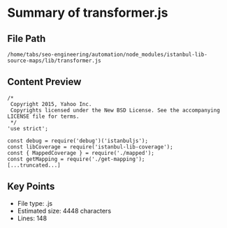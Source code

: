 # Summary of transformer.js
  
## File Path
`/home/tabs/seo-engineering/automation/node_modules/istanbul-lib-source-maps/lib/transformer.js`

## Content Preview
```
/*
 Copyright 2015, Yahoo Inc.
 Copyrights licensed under the New BSD License. See the accompanying LICENSE file for terms.
 */
'use strict';

const debug = require('debug')('istanbuljs');
const libCoverage = require('istanbul-lib-coverage');
const { MappedCoverage } = require('./mapped');
const getMapping = require('./get-mapping');
[...truncated...]
```

## Key Points
- File type: .js
- Estimated size: 4448 characters
- Lines: 148

